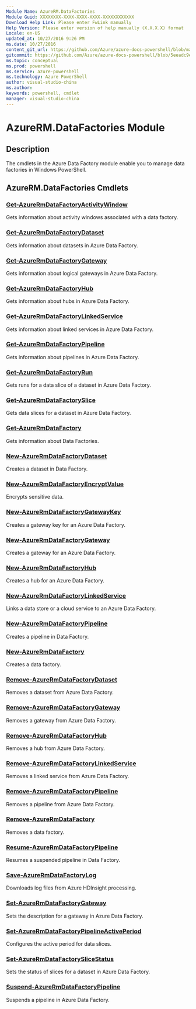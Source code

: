 ```yaml
---
Module Name: AzureRM.DataFactories
Module Guid: XXXXXXXX-XXXX-XXXX-XXXX-XXXXXXXXXXXX
Download Help Link: Please enter FwLink manually
Help Version: Please enter version of help manually (X.X.X.X) format
Locale: en-US
updated_at: 10/27/2016 9:26 PM
ms.date: 10/27/2016
content_git_url: https://github.com/Azure/azure-docs-powershell/blob/master/azureps-cmdlets-docs/ResourceManager/AzureRM.DataFactories/v2.2.0/AzureRM.DataFactories.md
gitcommit: https://github.com/Azure/azure-docs-powershell/blob/5eeadc9e4cb2922fcef5161f87c5588a44622a76/azureps-cmdlets-docs/ResourceManager/AzureRM.DataFactories/v2.2.0/AzureRM.DataFactories.md
ms.topic: conceptual
ms.prod: powershell
ms.service: azure-powershell
ms.technology: Azure PowerShell
author: visual-studio-china
ms.author: 
keywords: powershell, cmdlet
manager: visual-studio-china
---
```


# AzureRM.DataFactories Module
## Description
The cmdlets in the Azure Data Factory module enable you to manage data factories in Windows PowerShell.

## AzureRM.DataFactories Cmdlets
### [Get-AzureRmDataFactoryActivityWindow](./Get-AzureRmDataFactoryActivityWindow.md)
Gets information about activity windows associated with a data factory.


### [Get-AzureRmDataFactoryDataset](./Get-AzureRmDataFactoryDataset.md)
Gets information about datasets in Azure Data Factory.


### [Get-AzureRmDataFactoryGateway](./Get-AzureRmDataFactoryGateway.md)
Gets information about logical gateways in Azure Data Factory.


### [Get-AzureRmDataFactoryHub](./Get-AzureRmDataFactoryHub.md)
Gets information about hubs in Azure Data Factory.


### [Get-AzureRmDataFactoryLinkedService](./Get-AzureRmDataFactoryLinkedService.md)
Gets information about linked services in Azure Data Factory.


### [Get-AzureRmDataFactoryPipeline](./Get-AzureRmDataFactoryPipeline.md)
Gets information about pipelines in Azure Data Factory.


### [Get-AzureRmDataFactoryRun](./Get-AzureRmDataFactoryRun.md)
Gets runs for a data slice of a dataset in Azure Data Factory.


### [Get-AzureRmDataFactorySlice](./Get-AzureRmDataFactorySlice.md)
Gets data slices for a dataset in Azure Data Factory.


### [Get-AzureRmDataFactory](./Get-AzureRmDataFactory.md)
Gets information about Data Factories.


### [New-AzureRmDataFactoryDataset](./New-AzureRmDataFactoryDataset.md)
Creates a dataset in Data Factory.


### [New-AzureRmDataFactoryEncryptValue](./New-AzureRmDataFactoryEncryptValue.md)
Encrypts sensitive data.


### [New-AzureRmDataFactoryGatewayKey](./New-AzureRmDataFactoryGatewayKey.md)
Creates a gateway key for an Azure Data Factory.


### [New-AzureRmDataFactoryGateway](./New-AzureRmDataFactoryGateway.md)
Creates a gateway for an Azure Data Factory.


### [New-AzureRmDataFactoryHub](./New-AzureRmDataFactoryHub.md)
Creates a hub for an Azure Data Factory.


### [New-AzureRmDataFactoryLinkedService](./New-AzureRmDataFactoryLinkedService.md)
Links a data store or a cloud service to an Azure Data Factory.


### [New-AzureRmDataFactoryPipeline](./New-AzureRmDataFactoryPipeline.md)
Creates a pipeline in Data Factory.


### [New-AzureRmDataFactory](./New-AzureRmDataFactory.md)
Creates a data factory.


### [Remove-AzureRmDataFactoryDataset](./Remove-AzureRmDataFactoryDataset.md)
Removes a dataset from Azure Data Factory.


### [Remove-AzureRmDataFactoryGateway](./Remove-AzureRmDataFactoryGateway.md)
Removes a gateway from Azure Data Factory.


### [Remove-AzureRmDataFactoryHub](./Remove-AzureRmDataFactoryHub.md)
Removes a hub from Azure Data Factory.


### [Remove-AzureRmDataFactoryLinkedService](./Remove-AzureRmDataFactoryLinkedService.md)
Removes a linked service from Azure Data Factory.


### [Remove-AzureRmDataFactoryPipeline](./Remove-AzureRmDataFactoryPipeline.md)
Removes a pipeline from Azure Data Factory.


### [Remove-AzureRmDataFactory](./Remove-AzureRmDataFactory.md)
Removes a data factory.


### [Resume-AzureRmDataFactoryPipeline](./Resume-AzureRmDataFactoryPipeline.md)
Resumes a suspended pipeline in Data Factory.


### [Save-AzureRmDataFactoryLog](./Save-AzureRmDataFactoryLog.md)
Downloads log files from Azure HDInsight processing.


### [Set-AzureRmDataFactoryGateway](./Set-AzureRmDataFactoryGateway.md)
Sets the description for a gateway in Azure Data Factory.


### [Set-AzureRmDataFactoryPipelineActivePeriod](./Set-AzureRmDataFactoryPipelineActivePeriod.md)
Configures the active period for data slices.


### [Set-AzureRmDataFactorySliceStatus](./Set-AzureRmDataFactorySliceStatus.md)
Sets the status of slices for a dataset in Azure Data Factory.


### [Suspend-AzureRmDataFactoryPipeline](./Suspend-AzureRmDataFactoryPipeline.md)
Suspends a pipeline in Azure Data Factory.




